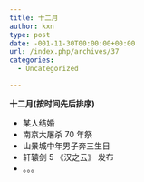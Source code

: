 ```yaml
---
title: 十二月
author: kxn
type: post
date: -001-11-30T00:00:00+00:00
url: /index.php/archives/37
categories:
  - Uncategorized

---
```

**十二月(按时间先后排序)**

  * 某人结婚
  * 南京大屠杀 70 年祭
  * 山景城中年男子奔三生日
  * 轩辕剑 5 《汉之云》 发布
  * 。。。